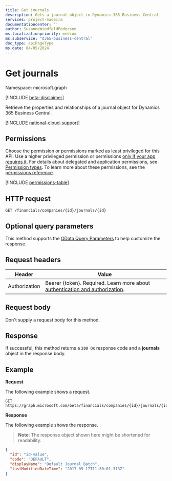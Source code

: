 ```yaml
---
title: Get journals 
description: Gets a journal object in Dynamics 365 Business Central.
services: project-madeira
documentationcenter: ''
author: SusanneWindfeldPedersen
ms.localizationpriority: medium
ms.subservice: "d365-business-central"
doc_type: apiPageType
ms.date: 04/05/2024
---
```


# Get journals

Namespace: microsoft.graph

[!INCLUDE [beta-disclaimer](../../includes/beta-disclaimer.md)]

Retrieve the properties and relationships of a journal object for Dynamics 365 Business Central.

[!INCLUDE [national-cloud-support](../../includes/global-only.md)]

## Permissions
Choose the permission or permissions marked as least privileged for this API. Use a higher privileged permission or permissions [only if your app requires it](/graph/permissions-overview#best-practices-for-using-microsoft-graph-permissions). For details about delegated and application permissions, see [Permission types](/graph/permissions-overview#permission-types). To learn more about these permissions, see the [permissions reference](/graph/permissions-reference).

<!-- { "blockType": "permissions", "name": "dynamics_journal_get" } -->
[!INCLUDE [permissions-table](../includes/permissions/dynamics-journal-get-permissions.md)]

## HTTP request

```http
GET /financials/companies/{id}/journals/{id}
```

## Optional query parameters
This method supports the [OData Query Parameters](/graph/query-parameters) to help customize the response.

## Request headers
|Header|Value|
|------|-----|
|Authorization|Bearer {token}. Required. Learn more about [authentication and authorization](/graph/auth/auth-concepts).|

## Request body
Don't supply a request body for this method.

## Response
If successful, this method returns a `200 OK` response code and a **journals** object in the response body.

## Example

**Request**

The following example shows a request.
```http
GET https://graph.microsoft.com/beta/financials/companies/{id}/journals/{id}
```

**Response**

The following example shows the response. 

> **Note**: The response object shown here might be shortened for readability.

```json
{
  "id": "id-value",
  "code": "DEFAULT",
  "displayName": "Default Journal Batch",
  "lastModifiedDateTime": "2017-05-17T11:30:01.313Z"
}
```



